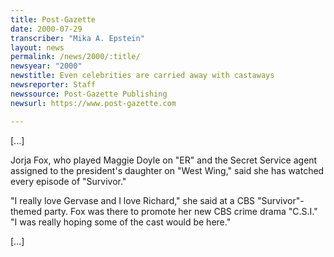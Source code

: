 ```yaml
---
title: Post-Gazette
date: 2000-07-29
transcriber: "Mika A. Epstein"
layout: news
permalink: /news/2000/:title/
newsyear: "2000"
newstitle: Even celebrities are carried away with castaways
newsreporter: Staff
newssource: Post-Gazette Publishing
newsurl: https://www.post-gazette.com

---
```

[...]

Jorja Fox, who played Maggie Doyle on "ER" and the Secret Service agent assigned to the president's daughter on "West Wing," said she has watched every episode of "Survivor."

"I really love Gervase and I love Richard," she said at a CBS "Survivor"-themed party. Fox was there to promote her new CBS crime drama "C.S.I." "I was really hoping some of the cast would be here."

[...]
